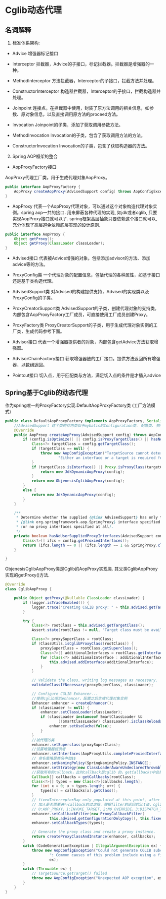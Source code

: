 # Cglib动态代理

## 名词解释
  
1. 标准体系架构:

* Advice 增强器标记接口

* Interceptor 拦截器，Advice的子接口，标记拦截器。拦截器是增强器的一种。

* MethodInterceptor 方法拦截器，Interceptor的子接口，拦截方法并处理。

* ConstructorInterceptor 构造器拦截器，Interceptor的子接口，拦截构造器并处理。

* Joinpoint 连接点。在拦截器中使用，封装了原方法调用的相关信息，如参数、原对象信息，以及直接调用原方法的proceed方法。

* Invocation Joinpoint的子类，添加了获取调用参数方法。

* MethodInvocation Invocation的子类，包含了获取调用方法的方法。

* ConstructorInvocation Invocation的子类，包含了获取构造器的方法。


2. Spring AOP框架的整合

* AopProxyFactory接口

AopProxy代理工厂类，用于生成代理对象AopProxy。
```java
public interface AopProxyFactory {
    AopProxy createAopProxy(AdvisedSupport config) throws AopConfigException;
}
```
* AopProxy 代表一个AopProxy代理对象，可以通过这个对象构造代理对象实例。spring aop一共的接口. 用来屏蔽各种代理的实现, 如jdk或者cglib, 只要实现AopProxy接口就可以了. spring框架高层抽象只要依赖这个接口就可以, 充分体现了高层避免依赖底层实现的设计原则.

```java
public interface AopProxy {
    Object getProxy();
    Object getProxy(ClassLoader classLoader);
}
```
* Advised接口 代表被Advice增强的对象，包括添加advisor的方法、添加advice等的方法。

* ProxyConfig类 一个代理对象的配置信息，包括代理的各种属性，如基于接口还是基于类构造代理。

* AdvisedSupport类 对Advised的构建提供支持，Advised的实现类以及ProxyConfig的子类。

* ProxyCreatorSupport类 AdvisedSupport的子类，创建代理对象的支持类，内部包含AopProxyFactory工厂成员，可直接使用工厂成员创建Proxy。

* ProxyFactory类 ProxyCreatorSupport的子类，用于生成代理对象实例的工厂类，生成代码参考下面。

* Advisor接口 代表一个增强器提供者的对象，内部包含getAdvice方法获取增强器。

* AdvisorChainFactory接口 获取增强器链的工厂接口。提供方法返回所有增强器，以数组返回。

* Pointcut接口 切入点，用于匹配类与方法，满足切入点的条件是才插入advice

## Spring基于Cglib的动态代理

作为spring唯一的ProxyFactory实现.DefaultAopProxyFactory类 (工厂方法模式)
```java
public class DefaultAopProxyFactory implements AopProxyFactory, Serializable {
    //AdvisedSupport 这个类的作用类似于mybatis的Configuration类. 配置类. 拥有一切你想要的关于代理的所有信息.
	@Override
	public AopProxy createAopProxy(AdvisedSupport config) throws AopConfigException {
		if (config.isOptimize() || config.isProxyTargetClass() || hasNoUserSuppliedProxyInterfaces(config)) {
			Class<?> targetClass = config.getTargetClass();
			if (targetClass == null) {
				throw new AopConfigException("TargetSource cannot determine target class: " +
						"Either an interface or a target is required for proxy creation.");
			}
			if (targetClass.isInterface() || Proxy.isProxyClass(targetClass)) {
				return new JdkDynamicAopProxy(config);
			}
			return new ObjenesisCglibAopProxy(config);
		}
		else {
			return new JdkDynamicAopProxy(config);
		}
	}

	/**
	 * Determine whether the supplied {@link AdvisedSupport} has only the
	 * {@link org.springframework.aop.SpringProxy} interface specified
	 * (or no proxy interfaces specified at all).
	 */
	private boolean hasNoUserSuppliedProxyInterfaces(AdvisedSupport config) {
		Class<?>[] ifcs = config.getProxiedInterfaces();
		return (ifcs.length == 0 || (ifcs.length == 1 && SpringProxy.class.isAssignableFrom(ifcs[0])));
	}

}
```

ObjenesisCglibAopProxy类是Cglib的AopProxy实现类.  其父类CglibAopProxy实现的getProxy()方法.
```java
@Override
class CglibAopProxy {

	public Object getProxy(@Nullable ClassLoader classLoader) {
		if (logger.isTraceEnabled()) {
			logger.trace("Creating CGLIB proxy: " + this.advised.getTargetSource());
		}

		try {
			Class<?> rootClass = this.advised.getTargetClass();
			Assert.state(rootClass != null, "Target class must be available for creating a CGLIB proxy");

			Class<?> proxySuperClass = rootClass;
			if (ClassUtils.isCglibProxyClass(rootClass)) {
				proxySuperClass = rootClass.getSuperclass();
				Class<?>[] additionalInterfaces = rootClass.getInterfaces();
				for (Class<?> additionalInterface : additionalInterfaces) {
					this.advised.addInterface(additionalInterface);
				}
			}

			// Validate the class, writing log messages as necessary.
			validateClassIfNecessary(proxySuperClass, classLoader);

			// Configure CGLIB Enhancer...
            //使用cglib库的enhancer，配置之后生成代理对象实例            
			Enhancer enhancer = createEnhancer();
			if (classLoader != null) {
				enhancer.setClassLoader(classLoader);
				if (classLoader instanceof SmartClassLoader &&
						((SmartClassLoader) classLoader).isClassReloadable(proxySuperClass)) {
					enhancer.setUseCache(false);
				}
			}
            //被代理的类
			enhancer.setSuperclass(proxySuperClass);
            //设置增强器提供者
			enhancer.setInterfaces(AopProxyUtils.completeProxiedInterfaces(this.advised));
		    // 命名策略是类名中加$$
			enhancer.setNamingPolicy(SpringNamingPolicy.INSTANCE);
			enhancer.setStrategy(new ClassLoaderAwareUndeclaredThrowableStrategy(classLoader));
		    //获取所有的callback，此时callback是cglib 的，getCallbacks中会把advisors封装成callback传入
			Callback[] callbacks = getCallbacks(rootClass);
			Class<?>[] types = new Class<?>[callbacks.length];
			for (int x = 0; x < types.length; x++) {
				types[x] = callbacks[x].getClass();
			}
			// fixedInterceptorMap only populated at this point, after getCallbacks call above
            // 加入是否需要进行callback的过滤器，根据filter的返回的int值，cglib会执行不同的callback，索引分别对应上面的callback数组的索引：
		    // 0:AOP_PROXY、1:INVOKE_TARGET、2:NO_OVERRIDE、3:DISPATCH_TARGET、4:DISPATCH_ADVISED、5:INVOKE_EQUALS、6:INVOKE_HASHCODE
			enhancer.setCallbackFilter(new ProxyCallbackFilter(
					this.advised.getConfigurationOnlyCopy(), this.fixedInterceptorMap, this.fixedInterceptorOffset));
			enhancer.setCallbackTypes(types);

			// Generate the proxy class and create a proxy instance.
			return createProxyClassAndInstance(enhancer, callbacks);
		}
		catch (CodeGenerationException | IllegalArgumentException ex) {
			throw new AopConfigException("Could not generate CGLIB subclass of " + this.advised.getTargetClass() +
					": Common causes of this problem include using a final class or a non-visible class",
					ex);
		}
		catch (Throwable ex) {
			// TargetSource.getTarget() failed
			throw new AopConfigException("Unexpected AOP exception", ex);
		}
	}
}
```